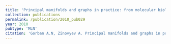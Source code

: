 ```yaml
---
title: 'Principal manifolds and graphs in practice: from molecular biology to dynamical systems'
collection: publications
permalink: /publication/2010_pub029
year: 2010
pubtype: 'MLN'
citation: 'Gorban A.N, Zinovyev A. Principal manifolds and graphs in practice: from molecular biology to dynamical systems. 2010. <i>Int J Neural Syst</i> <b>20</b>(3):219-32.'
---
```


